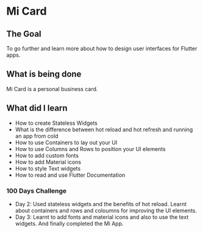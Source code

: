 # Mi Card

## The Goal

To go further and learn more about how to design user interfaces for Flutter apps.

## What is being done

Mi Card is a personal business card.

## What did I learn

* How to create Stateless Widgets
* What is the difference between hot reload and hot refresh and running an app from cold
* How to use Containers to lay out your UI
* How to use Columns and Rows to position your UI elements
* How to add custom fonts
* How to add Material icons
* How to style Text widgets
* How to read and use Flutter Documentation

### 100 Days Challenge
* Day 2: Used stateless widgets and the benefits of hot reload. Learnt about containers and rows and coloumns for improving the UI elements.
* Day 3: Learnt to add fonts and material icons and also to use the text widgets. And finally completed the Mi App.